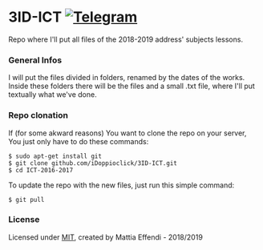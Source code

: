 # 3ID-ICT [![Telegram](https://img.shields.io/badge/Telegram-@iDoppioclick-blue.svg?style=flat)](https://t.me/iDoppioclick)
Repo where I'll put all files of the 2018-2019 address' subjects lessons.

### General Infos
I will put the files divided in folders, renamed by the dates of the works.
Inside these folders there will be the files and a small .txt file, where I'll put textually what we've done.

### Repo clonation
If (for some akward reasons) You want to clone the repo on your server, You just only have to do these commands:

    $ sudo apt-get install git
    $ git clone github.com/iDoppioclick/3ID-ICT.git
    $ cd ICT-2016-2017
    
To update the repo with the new files, just run this simple command:

    $ git pull

### License
Licensed under [MIT](https://opensource.org/licenses/MIT), created by Mattia Effendi - 2018/2019
